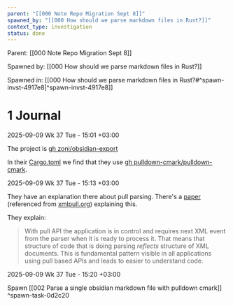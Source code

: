 ```yaml
---
parent: "[[000 Note Repo Migration Sept 8]]"
spawned_by: "[[000 How should we parse markdown files in Rust?]]"
context_type: investigation
status: done
---
```


Parent: [[000 Note Repo Migration Sept 8]]

Spawned by: [[000 How should we parse markdown files in Rust?]]

Spawned in: [[000 How should we parse markdown files in Rust?#^spawn-invst-4917e8|^spawn-invst-4917e8]]

# 1 Journal

2025-09-09 Wk 37 Tue - 15:01 +03:00

The project is [gh zoni/obsidian-export](https://github.com/zoni/obsidian-export)

In their [Cargo.toml](https://github.com/zoni/obsidian-export/blob/main/Cargo.toml) we find that they use [gh pulldown-cmark/pulldown-cmark](https://github.com/pulldown-cmark/pulldown-cmark/).

2025-09-09 Wk 37 Tue - 15:13 +03:00

They have an explanation there about pull parsing. There's a [paper](https://www.xmlpull.org/history/index.html) (referenced from [xmlpull.org](https://www.xmlpull.org/)) explaining this.

They explain:

> With pull API the application is in control and requires next XML event from the parser when it is ready to process it. That means that structure of code that is doing parsing _reflects_ structure of XML documents. This is fundamental pattern visible in all applications using pull based APIs and leads to easier to understand code.

2025-09-09 Wk 37 Tue - 15:20 +03:00

Spawn [[002 Parse a single obsidian markdown file with pulldown cmark]] ^spawn-task-0d2c20
